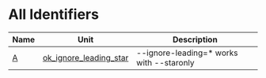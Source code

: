 # All Identifiers


| Name | Unit | Description |
|---|---|---|
| [A](ok_ignore_leading_star.md#A) | [ok_ignore_leading_star](ok_ignore_leading_star.md) | --ignore-leading=\* works with --staronly |
